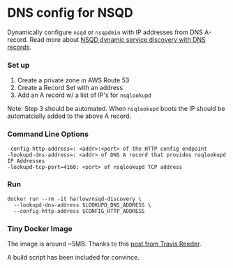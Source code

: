 # DNS config for NSQD

Dynamically configure `nsqd` or `nsqadmin` with IP addresses from DNS A-record. Read more about [NSQD dynamic service discovery with DNS records](http://www.hward.com/nsqd-service-discovery-with-dns-records/).

### Set up

1. Create a private zone in AWS Route 53
2. Create a Record Set with an address
3. Add an A record w/ a list of IP's for `nsqlookupd`

Note: Step 3 should be automated. When `nsqlookupd` boots the IP should be automatcially added to the above A record.

### Command Line Options

```
-config-http-address=: <addr>:<port> of the HTTP config endpoint
-lookupd-dns-address=: <addr> of DNS A record that provides nsqlookupd IP Addresses
-lookupd-tcp-port=4160: <port> of nsqlookupd TCP address
```

### Run

```
docker run --rm -it harlow/nsqd-discovery \
  --lookupd-dns-address $LOOKUPD_DNS_ADDRESS \
  --config-http-address $CONFIG_HTTP_ADDRESS
```

### Tiny Docker Image

The image is around ~5MB. Thanks to this [post from Travis Reeder](
http://www.iron.io/blog/2015/07/an-easier-way-to-create-tiny-golang-docker-images.html).

A build script has been included for convince.
